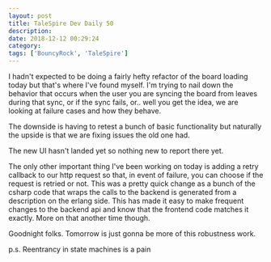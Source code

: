 ```yaml
---
layout: post
title: TaleSpire Dev Daily 50
description:
date: 2018-12-12 00:29:24
category:
tags: ['BouncyRock', 'TaleSpire']
---
```


I hadn't expected to be doing a fairly hefty refactor of the board loading today but that's where I've found myself. I'm trying to nail down the behavior that occurs when the user you are syncing the board from leaves during that sync, or if the sync fails, or.. well you get the idea, we are looking at failure cases and how they behave.

The downside is having to retest a bunch of basic functionality but naturally the upside is that we are fixing issues the old one had.

The new UI hasn't landed yet so nothing new to report there yet.

The only other important thing I've been working on today is adding a retry callback to our http request so that, in event of failure, you can choose if the request is retried or not. This was a pretty quick change as a bunch of the csharp code that wraps the calls to the backend is generated from a description on the erlang side. This has made it easy to make frequent changes to the backend api and know that the frontend code matches it exactly. More on that another time though.

Goodnight folks. Tomorrow is just gonna be more of this robustness work.

p.s. Reentrancy in state machines is a pain
